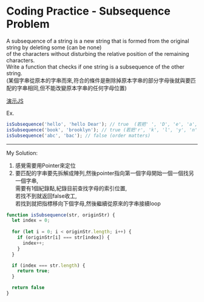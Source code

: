 # Coding Practice - Subsequence Problem

A subsequence of a string is a new string that is formed from the original string by deleting some (can be none)  
of the characters without disturbing the relative position of the remaining characters.  
Write a function that checks if one string is a subsequence of the other string.  
(某個字串從原本的字串而來,符合的條件是刪除掉原本字串的部分字母後就與要匹配的字串相同,但不能改變原本字串的任何字母位置)

[演示JS](./29.js)

Ex.

```javascript
isSubsequence('hello', 'hello Dear'); // true  (若把' ', 'D', 'e', 'a', 'r' 刪除後所剩的剛好就是 'hello')
isSubsequence('book', 'brooklyn'); // true (若把'r', 'k', 'l', 'y', 'n' 刪除後所剩的剛好就是 'book')
isSubsequence('abc', 'bac'); // false (order matters)
```

---
My Solution:

1. 感覺需要用Pointer來定位
2. 要匹配的字串要先拆解成陣列,然後pointer指向第一個字母開始一個一個找另一個字串,  
   需要有1個紀錄點,紀錄目前查找字母的索引位置,  
   若找不到就返回false收工,  
   若找到就把指標移向下個字母,然後繼續從原來的字串接續loop

```javascript
function isSubsequence(str, originStr) {
  let index = 0;
  
  for (let i = 0; i < originStr.length; i++) {
    if (originStr[i] === str[index]) {
      index++;
    }
  }

  if (index === str.length) {
    return true;
  }

  return false
}
```
